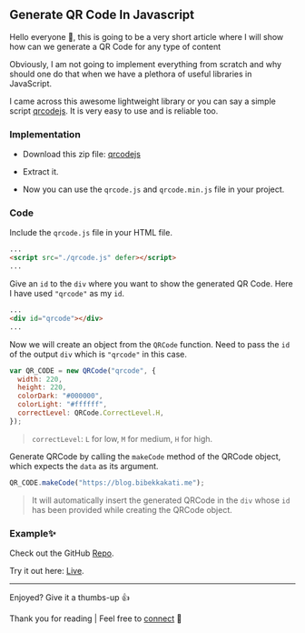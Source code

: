 ## Generate QR Code In Javascript

Hello everyone 👋, this is going to be a very short article where I will show how can we generate a QR Code for any type of content

Obviously, I am not going to implement everything from scratch and why should one do that when we have a plethora of useful libraries in JavaScript.

I came across this awesome lightweight library or you can say a simple script [qrcodejs](https://github.com/davidshimjs/qrcodejs). It is very easy to use and is reliable too.





### Implementation

- Download this zip file: [qrcodejs](https://github.com/davidshimjs/qrcodejs/zipball/master)

- Extract it.

- Now you can use the `qrcode.js` and `qrcode.min.js` file in your project.

### Code

Include the `qrcode.js` file in your HTML file.

```HTML
...
<script src="./qrcode.js" defer></script>
...
```

Give an `id` to the `div` where you want to show the generated QR Code. Here I have used `"qrcode"` as my `id`.

```HTML
...
<div id="qrcode"></div>
...
```

Now we will create an object from the `QRCode` function. Need to pass the `id` of the output `div` which is `"qrcode"` in this case.

```javascript
var QR_CODE = new QRCode("qrcode", {
  width: 220,
  height: 220,
  colorDark: "#000000",
  colorLight: "#ffffff",
  correctLevel: QRCode.CorrectLevel.H,
});
```

> `correctLevel`: `L` for low, `M` for medium, `H` for high.

Generate QRCode by calling the `makeCode` method of the QRCode object, which expects the `data` as its argument.

```javascript
QR_CODE.makeCode("https://blog.bibekkakati.me");
```
> It will automatically insert the generated QRCode in the `div` whose `id` has been provided while creating the QRCode object.

### Example✨

Check out the GitHub [Repo](https://github.com/bibekkakati/qr-gen).

Try it out here: [Live](https://bibekkakati.github.io/qr-gen/).

---

Enjoyed? Give it a thumbs-up 👍

Thank you for reading | Feel free to [connect](https://bibekkakati.me) 👋